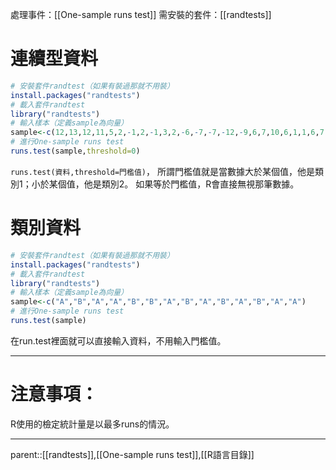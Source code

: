 處理事件：[[One-sample runs test]]
需安裝的套件：[[randtests]]

# 連續型資料
``` R
# 安裝套件randtest（如果有裝過那就不用裝）
install.packages("randtests")
# 載入套件randtest
library("randtests")
# 輸入樣本（定義sample為向量）
sample<-c(12,13,12,11,5,2,-1,2,-1,3,2,-6,-7,-7,-12,-9,6,7,10,6,1,1,6,7,-2,-6,-6,-5,-2,-1)
# 進行One-sample runs test
runs.test(sample,threshold=0)
```

`runs.test(資料,threshold=門檻值)`，
所謂門檻值就是當數據大於某個值，他是類別1；小於某個值，他是類別2。
如果等於門檻值，R會直接無視那筆數據。

# 類別資料
```R
# 安裝套件randtest（如果有裝過那就不用裝）
install.packages("randtests")
# 載入套件randtest
library("randtests")
# 輸入樣本（定義sample為向量）
sample<-c("A","B","A","A","B","B","A","B","A","B","A","B","A","A")
# 進行One-sample runs test
runs.test(sample)
```

在run.test裡面就可以直接輸入資料，不用輸入門檻值。

- - -
# 注意事項：
R使用的檢定統計量是以最多runs的情況。
- - -
parent::[[randtests]],[[One-sample runs test]],[[R語言目錄]]
